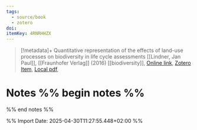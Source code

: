 ```yaml
---
tags:
  - source/book
  - zotero
doi: 
itemKey: 4RNRHHZX
---
```

>[!metadata]+
> Quantitative representation of the effects of land-use processes on biodiversity in life cycle assessments
> [[Lindner, Jan Paul]], 
> [[Fraunhofer Verlag]] (2016)
> [[biodiversity]], 
> [Online link](https://www.bookshop.fraunhofer.de/buch/Quantitative-Darstellung-der-Wirkungen-landnutzender-Prozesse-auf-die-Biodiversit%C3%A4t-in-%C3%96kobilanzen/246142), [Zotero Item](zotero://select/library/items/4RNRHHZX), [Local pdf](file://C:/Users/aburg/Documents/references/zotero/storage/9HPEIW8K/Lindner2016_QuantitativeDarstellung.pdf), 

# Notes %% begin notes %%

%% end notes %%




%% Import Date: 2025-04-30T11:27:55.448+02:00 %%
